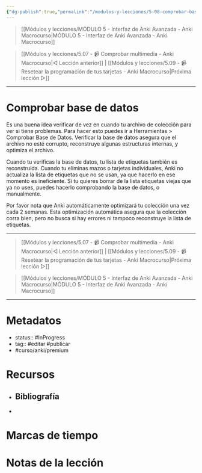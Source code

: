 ```yaml
---
{"dg-publish":true,"permalink":"/modulos-y-lecciones/5-08-comprobar-base-de-datos-anki-macrocurso/","noteIcon":"","updated":"2024-05-21T22:14:03.977+02:00"}
---
```



> [[Módulos y lecciones/MÓDULO 5 - Interfaz de Anki Avanzada - Anki Macrocurso\|MÓDULO 5 - Interfaz de Anki Avanzada - Anki Macrocurso]]

> [[Módulos y lecciones/5.07 - 📹 Comprobar multimedia - Anki Macrocurso\|◁ Lección anterior]] | [[Módulos y lecciones/5.09 - 📹 Resetear la programación de tus tarjetas  - Anki Macrocurso\|Próxima lección ▷]]

---


# Comprobar base de datos
Es una buena idea verificar de vez en cuando tu archivo de colección para ver si tiene problemas. Para hacer esto puedes ir a Herramientas > Comprobar Base de Datos. Verificar la base de datos asegura que el archivo no esté corrupto, reconstruye algunas estructuras internas, y optimiza el archivo.

Cuando tu verificas la base de datos, tu lista de etiquetas también es reconstruida. Cuando tu eliminas mazos o tarjetas individuales, Anki no actualiza la lista de etiquetas que no se usan, ya que hacerlo en ese momento es ineficiente. Si tu quieres borrar de la lista etiquetas viejas que ya no uses, puedes hacerlo comprobando la base de datos, o manualmente.

Por favor nota que Anki automáticamente optimizará tu colección una vez cada 2 semanas. Esta optimización automática asegura que la colección corra bien, pero no busca si hay errores ni tampoco reconstruye la lista de etiquetas.

---

> [[Módulos y lecciones/5.07 - 📹 Comprobar multimedia - Anki Macrocurso\|◁ Lección anterior]] | [[Módulos y lecciones/5.09 - 📹 Resetear la programación de tus tarjetas  - Anki Macrocurso\|Próxima lección ▷]]

> [[Módulos y lecciones/MÓDULO 5 - Interfaz de Anki Avanzada - Anki Macrocurso\|MÓDULO 5 - Interfaz de Anki Avanzada - Anki Macrocurso]]

---
# Metadatos
- status:: #InProgress  
- tag:: #editar #publicar 
- #curso/anki/premium

# Recursos
- Bibliografía
	- 
- 

# Marcas de tiempo


# Notas de la lección
